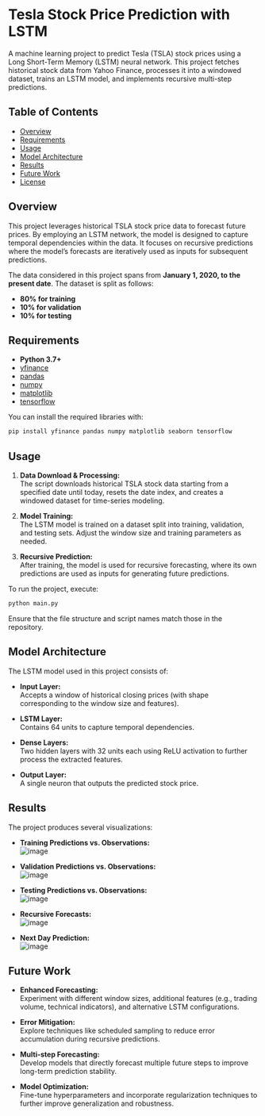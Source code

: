 # Tesla Stock Price Prediction with LSTM

A machine learning project to predict Tesla (TSLA) stock prices using a Long Short-Term Memory (LSTM) neural network. This project fetches historical stock data from Yahoo Finance, processes it into a windowed dataset, trains an LSTM model, and implements recursive multi-step predictions.

## Table of Contents

- [Overview](#overview)
- [Requirements](#requirements)
- [Usage](#usage)
- [Model Architecture](#model-architecture)
- [Results](#results)
- [Future Work](#future-work)
- [License](#license)

## Overview

This project leverages historical TSLA stock price data to forecast future prices. By employing an LSTM network, the model is designed to capture temporal dependencies within the data. It focuses on recursive predictions where the model’s forecasts are iteratively used as inputs for subsequent predictions.

The data considered in this project spans from **January 1, 2020, to the present date**. The dataset is split as follows:

- **80% for training**
- **10% for validation**
- **10% for testing**

## Requirements

- **Python 3.7+**
- [yfinance](https://pypi.org/project/yfinance/)
- [pandas](https://pandas.pydata.org/)
- [numpy](https://numpy.org/)
- [matplotlib](https://matplotlib.org/)
- [tensorflow](https://www.tensorflow.org/)

You can install the required libraries with:

```bash
pip install yfinance pandas numpy matplotlib seaborn tensorflow
```

## Usage

1. **Data Download & Processing:**\
   The script downloads historical TSLA stock data starting from a specified date until today, resets the date index, and creates a windowed dataset for time-series modeling.

2. **Model Training:**\
   The LSTM model is trained on a dataset split into training, validation, and testing sets. Adjust the window size and training parameters as needed.

3. **Recursive Prediction:**\
   After training, the model is used for recursive forecasting, where its own predictions are used as inputs for generating future predictions.

To run the project, execute:

```bash
python main.py
```

Ensure that the file structure and script names match those in the repository.

## Model Architecture

The LSTM model used in this project consists of:

- **Input Layer:**\
  Accepts a window of historical closing prices (with shape corresponding to the window size and features).

- **LSTM Layer:**\
  Contains 64 units to capture temporal dependencies.

- **Dense Layers:**\
  Two hidden layers with 32 units each using ReLU activation to further process the extracted features.

- **Output Layer:**\
  A single neuron that outputs the predicted stock price.

## Results

The project produces several visualizations:

- **Training Predictions vs. Observations:**\
  ![image](https://github.com/user-attachments/assets/28c20050-bb02-4c27-8532-441023a546ac)


- **Validation Predictions vs. Observations:**\
  ![image](https://github.com/user-attachments/assets/a3872a6d-7640-49c7-b27d-b44e0d9d1f16)


- **Testing Predictions vs. Observations:**\
  ![image](https://github.com/user-attachments/assets/ee4a74e6-8d51-47db-9c76-ce2146f5068f)


- **Recursive Forecasts:**\
  ![image](https://github.com/user-attachments/assets/6a86756c-00ca-46d5-9baa-5eb836cc534d)

- **Next Day Prediction:**\
  ![image](https://github.com/user-attachments/assets/edc39415-029f-4955-96bc-63d99c5b72cb)



## Future Work

- **Enhanced Forecasting:**\
  Experiment with different window sizes, additional features (e.g., trading volume, technical indicators), and alternative LSTM configurations.

- **Error Mitigation:**\
  Explore techniques like scheduled sampling to reduce error accumulation during recursive predictions.

- **Multi-step Forecasting:**\
  Develop models that directly forecast multiple future steps to improve long-term prediction stability.

- **Model Optimization:**\
  Fine-tune hyperparameters and incorporate regularization techniques to further improve generalization and robustness.


